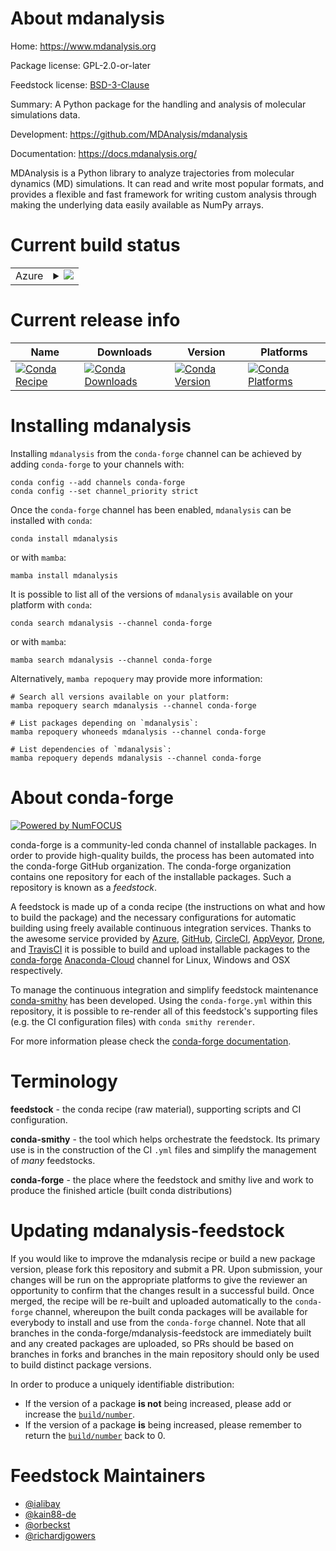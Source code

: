 About mdanalysis
================

Home: https://www.mdanalysis.org

Package license: GPL-2.0-or-later

Feedstock license: [BSD-3-Clause](https://github.com/conda-forge/mdanalysis-feedstock/blob/main/LICENSE.txt)

Summary: A Python package for the handling and analysis of molecular simulations data.

Development: https://github.com/MDAnalysis/mdanalysis

Documentation: https://docs.mdanalysis.org/

MDAnalysis is a Python library to analyze trajectories from molecular
dynamics (MD) simulations. It can read and write most popular formats, and
provides a flexible and fast framework for writing custom analysis through
making the underlying data easily available as NumPy arrays.


Current build status
====================


<table>
    
  <tr>
    <td>Azure</td>
    <td>
      <details>
        <summary>
          <a href="https://dev.azure.com/conda-forge/feedstock-builds/_build/latest?definitionId=618&branchName=main">
            <img src="https://dev.azure.com/conda-forge/feedstock-builds/_apis/build/status/mdanalysis-feedstock?branchName=main">
          </a>
        </summary>
        <table>
          <thead><tr><th>Variant</th><th>Status</th></tr></thead>
          <tbody><tr>
              <td>linux_64_numpy1.19python3.9.____cpythonpython_implcpython</td>
              <td>
                <a href="https://dev.azure.com/conda-forge/feedstock-builds/_build/latest?definitionId=618&branchName=main">
                  <img src="https://dev.azure.com/conda-forge/feedstock-builds/_apis/build/status/mdanalysis-feedstock?branchName=main&jobName=linux&configuration=linux_64_numpy1.19python3.9.____cpythonpython_implcpython" alt="variant">
                </a>
              </td>
            </tr><tr>
              <td>linux_64_numpy1.21python3.10.____cpythonpython_implcpython</td>
              <td>
                <a href="https://dev.azure.com/conda-forge/feedstock-builds/_build/latest?definitionId=618&branchName=main">
                  <img src="https://dev.azure.com/conda-forge/feedstock-builds/_apis/build/status/mdanalysis-feedstock?branchName=main&jobName=linux&configuration=linux_64_numpy1.21python3.10.____cpythonpython_implcpython" alt="variant">
                </a>
              </td>
            </tr><tr>
              <td>osx_64_numpy1.19python3.9.____cpythonpython_implcpython</td>
              <td>
                <a href="https://dev.azure.com/conda-forge/feedstock-builds/_build/latest?definitionId=618&branchName=main">
                  <img src="https://dev.azure.com/conda-forge/feedstock-builds/_apis/build/status/mdanalysis-feedstock?branchName=main&jobName=osx&configuration=osx_64_numpy1.19python3.9.____cpythonpython_implcpython" alt="variant">
                </a>
              </td>
            </tr><tr>
              <td>osx_64_numpy1.21python3.10.____cpythonpython_implcpython</td>
              <td>
                <a href="https://dev.azure.com/conda-forge/feedstock-builds/_build/latest?definitionId=618&branchName=main">
                  <img src="https://dev.azure.com/conda-forge/feedstock-builds/_apis/build/status/mdanalysis-feedstock?branchName=main&jobName=osx&configuration=osx_64_numpy1.21python3.10.____cpythonpython_implcpython" alt="variant">
                </a>
              </td>
            </tr><tr>
              <td>win_64_numpy1.19python3.9.____cpython</td>
              <td>
                <a href="https://dev.azure.com/conda-forge/feedstock-builds/_build/latest?definitionId=618&branchName=main">
                  <img src="https://dev.azure.com/conda-forge/feedstock-builds/_apis/build/status/mdanalysis-feedstock?branchName=main&jobName=win&configuration=win_64_numpy1.19python3.9.____cpython" alt="variant">
                </a>
              </td>
            </tr><tr>
              <td>win_64_numpy1.21python3.10.____cpython</td>
              <td>
                <a href="https://dev.azure.com/conda-forge/feedstock-builds/_build/latest?definitionId=618&branchName=main">
                  <img src="https://dev.azure.com/conda-forge/feedstock-builds/_apis/build/status/mdanalysis-feedstock?branchName=main&jobName=win&configuration=win_64_numpy1.21python3.10.____cpython" alt="variant">
                </a>
              </td>
            </tr>
          </tbody>
        </table>
      </details>
    </td>
  </tr>
</table>

Current release info
====================

| Name | Downloads | Version | Platforms |
| --- | --- | --- | --- |
| [![Conda Recipe](https://img.shields.io/badge/recipe-mdanalysis-green.svg)](https://anaconda.org/conda-forge/mdanalysis) | [![Conda Downloads](https://img.shields.io/conda/dn/conda-forge/mdanalysis.svg)](https://anaconda.org/conda-forge/mdanalysis) | [![Conda Version](https://img.shields.io/conda/vn/conda-forge/mdanalysis.svg)](https://anaconda.org/conda-forge/mdanalysis) | [![Conda Platforms](https://img.shields.io/conda/pn/conda-forge/mdanalysis.svg)](https://anaconda.org/conda-forge/mdanalysis) |

Installing mdanalysis
=====================

Installing `mdanalysis` from the `conda-forge` channel can be achieved by adding `conda-forge` to your channels with:

```
conda config --add channels conda-forge
conda config --set channel_priority strict
```

Once the `conda-forge` channel has been enabled, `mdanalysis` can be installed with `conda`:

```
conda install mdanalysis
```

or with `mamba`:

```
mamba install mdanalysis
```

It is possible to list all of the versions of `mdanalysis` available on your platform with `conda`:

```
conda search mdanalysis --channel conda-forge
```

or with `mamba`:

```
mamba search mdanalysis --channel conda-forge
```

Alternatively, `mamba repoquery` may provide more information:

```
# Search all versions available on your platform:
mamba repoquery search mdanalysis --channel conda-forge

# List packages depending on `mdanalysis`:
mamba repoquery whoneeds mdanalysis --channel conda-forge

# List dependencies of `mdanalysis`:
mamba repoquery depends mdanalysis --channel conda-forge
```


About conda-forge
=================

[![Powered by
NumFOCUS](https://img.shields.io/badge/powered%20by-NumFOCUS-orange.svg?style=flat&colorA=E1523D&colorB=007D8A)](https://numfocus.org)

conda-forge is a community-led conda channel of installable packages.
In order to provide high-quality builds, the process has been automated into the
conda-forge GitHub organization. The conda-forge organization contains one repository
for each of the installable packages. Such a repository is known as a *feedstock*.

A feedstock is made up of a conda recipe (the instructions on what and how to build
the package) and the necessary configurations for automatic building using freely
available continuous integration services. Thanks to the awesome service provided by
[Azure](https://azure.microsoft.com/en-us/services/devops/), [GitHub](https://github.com/),
[CircleCI](https://circleci.com/), [AppVeyor](https://www.appveyor.com/),
[Drone](https://cloud.drone.io/welcome), and [TravisCI](https://travis-ci.com/)
it is possible to build and upload installable packages to the
[conda-forge](https://anaconda.org/conda-forge) [Anaconda-Cloud](https://anaconda.org/)
channel for Linux, Windows and OSX respectively.

To manage the continuous integration and simplify feedstock maintenance
[conda-smithy](https://github.com/conda-forge/conda-smithy) has been developed.
Using the ``conda-forge.yml`` within this repository, it is possible to re-render all of
this feedstock's supporting files (e.g. the CI configuration files) with ``conda smithy rerender``.

For more information please check the [conda-forge documentation](https://conda-forge.org/docs/).

Terminology
===========

**feedstock** - the conda recipe (raw material), supporting scripts and CI configuration.

**conda-smithy** - the tool which helps orchestrate the feedstock.
                   Its primary use is in the construction of the CI ``.yml`` files
                   and simplify the management of *many* feedstocks.

**conda-forge** - the place where the feedstock and smithy live and work to
                  produce the finished article (built conda distributions)


Updating mdanalysis-feedstock
=============================

If you would like to improve the mdanalysis recipe or build a new
package version, please fork this repository and submit a PR. Upon submission,
your changes will be run on the appropriate platforms to give the reviewer an
opportunity to confirm that the changes result in a successful build. Once
merged, the recipe will be re-built and uploaded automatically to the
`conda-forge` channel, whereupon the built conda packages will be available for
everybody to install and use from the `conda-forge` channel.
Note that all branches in the conda-forge/mdanalysis-feedstock are
immediately built and any created packages are uploaded, so PRs should be based
on branches in forks and branches in the main repository should only be used to
build distinct package versions.

In order to produce a uniquely identifiable distribution:
 * If the version of a package **is not** being increased, please add or increase
   the [``build/number``](https://docs.conda.io/projects/conda-build/en/latest/resources/define-metadata.html#build-number-and-string).
 * If the version of a package **is** being increased, please remember to return
   the [``build/number``](https://docs.conda.io/projects/conda-build/en/latest/resources/define-metadata.html#build-number-and-string)
   back to 0.

Feedstock Maintainers
=====================

* [@ialibay](https://github.com/ialibay/)
* [@kain88-de](https://github.com/kain88-de/)
* [@orbeckst](https://github.com/orbeckst/)
* [@richardjgowers](https://github.com/richardjgowers/)

